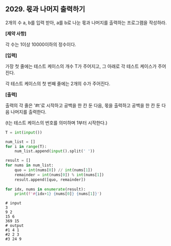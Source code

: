 ## 2029. 몫과 나머지 출력하기

2개의 수 a, b를 입력 받아, a를 b로 나눈 몫과 나머지를 출력하는 프로그램을 작성하라.

**[제약 사항]**

각 수는 1이상 10000이하의 정수이다.


**[입력]**

가장 첫 줄에는 테스트 케이스의 개수 T가 주어지고, 그 아래로 각 테스트 케이스가 주어진다.

각 테스트 케이스의 첫 번째 줄에는 2개의 수가 주어진다.


**[출력]**

출력의 각 줄은 '#t'로 시작하고 공백을 한 칸 둔 다음, 몫을 출력하고 공백을 한 칸 둔 다음 나머지를 출력한다.

(t는 테스트 케이스의 번호를 의미하며 1부터 시작한다.)

```python
T = int(input())

num_list = []
for i in range(T):
    num_list.append(input().split(' '))

result = []
for nums in num_list:
    quo = int(nums[0]) // int(nums[1])
    remainder = int(nums[0]) % int(nums[1])
    result.append([quo, remainder])
    
for idx, nums in enumerate(result):
    print(f'#{idx+1} {nums[0]} {nums[1]}')
```

```
# input
3
9 2
15 6
369 15
# output
#1 4 1
#2 2 3
#3 24 9
```

